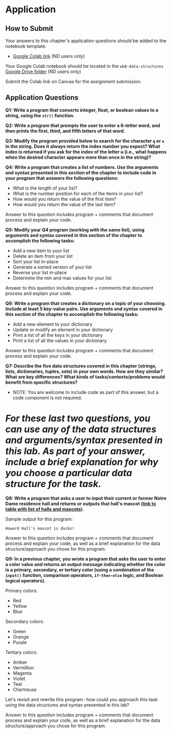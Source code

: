 # Application 

## How to Submit

Your answers to this chapter's application questions should be added to the notebook template.
- [Google Colab link](https://colab.research.google.com/drive/1Esk-yAc-DA-2Jr6vWk6j1IW6NXoeILWE?usp=sharing) (ND users only)

Your Google Colab notebook should be located in the `wk8-data-structures` [Google Drive folder](https://drive.google.com/drive/folders/1btaMEcpz_IoKgNZU4fTmf4l_n9dsga1V?usp=drive_link) (ND users only)

Submit the Colab link on Canvas for the assignment submission.

## Application Questions

**Q1: Write a program that converts integer, float, or boolean values to a string, using the `str()` function.**

**Q2: Write a program that prompts the user to enter a 6-letter word, and then prints the first, third, and fifth letters of that word.**

**Q3: Modify the program provided below to search for the character `q` or `u` in the string. Does it always return the index number you expect? What index is returned if you ask for the index of the letter u (i.e., what happens when the desired character appears more than once in the string)?**

**Q4: Write a program that creates a list of numbers. Use the arguments and syntax presented in this section of the chapter to include code in your program that answers the following questions:**
- What is the length of your list?
- What is the number position for each of the items in your list?
- How would you return the value of the first item?
- How would you return the value of the last item?

Answer to this question includes program + comments that document process and explain your code.

**Q5: Modify your Q4 program (working with the same list), using arguments and syntax covered in this section of the chapter to accomplish the following tasks:**
- Add a new item to your list
- Delete an item from your list
- Sort your list in-place
- Generate a sorted version of your list
- Reverse your list in-place
- Determine the min and max values for your list

Answer to this question includes program + comments that document process and explain your code.

**Q6: Write a program that creates a dictionary on a topic of your choosing. Include at least 5 key-value pairs. Use arguments and syntax covered in this section of the chapter to accomplish the following tasks:**
- Add a new element to your dictionary
- Update or modify an element in your dictionary
- Print a list of all the keys in your dictionary
- Print a list of all the values in your dictionary

Answer to this question includes program + comments that document process and explain your code.

**Q7: Describe the five data structures covered in this chapter (strings, lists, dictionaries, tuples, sets) in your own words. How are they similar? What are key differences? What kinds of tasks/contexts/problems would benefit from specific structures?**
- NOTE: You are welcome to include code as part of this answer, but a code component is not required.

# *For these last two questions, you can use any of the data structures and arguments/syntax presented in this lab. As part of your answer, include a brief explanation for why you choose a particular data structure for the task.*

**Q8: Write a program that asks a user to input their current or former Notre Dame residence hall and returns or outputs that hall's mascot ([link to table with list of halls and mascots](https://en.wikipedia.org/wiki/University_of_Notre_Dame_residence_halls#List)).**

Sample output for this program:

```
Howard Hall's mascot is ducks!
```

Answer to this question includes program + comments that document process and explain your code, as well as a brief explanation for the data structure/approach you chose for this program.

**Q9: In a previous chapter, you wrote a program that asks the user to enter a color value and returns an output message indicating whether the color is a primary, secondary, or tertiary color (using a combination of the `input()` function, comparison operators, `if-then-else` logic, and Boolean logical operators).**

Primary colors:
- Red
- Yellow
- Blue

Secondary colors:
- Green
- Orange
- Purple

Tertiary colors:
- Amber
- Vermillion
- Magenta
- Violet
- Teal
- Chartreuse

Let's revisit and rewrite this program- how could you approach this task using the data structures and syntax presented in this lab?

Answer to this question includes program + comments that document process and explain your code, as well as a brief explanation for the data structure/approach you chose for this program.